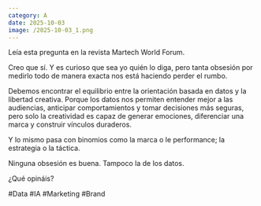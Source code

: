 ```yaml
--- 
category: A 
date: 2025-10-03 
image: /2025-10-03_1.png 
--- 
```


Leía esta pregunta en la revista Martech World Forum. 

Creo que sí. Y es curioso que sea yo quién lo diga, pero tanta obsesión por medirlo todo de manera exacta nos está haciendo perder el rumbo. 

Debemos encontrar el equilibrio entre la orientación basada en datos y la libertad creativa. Porque los datos nos permiten entender mejor a las audiencias, anticipar comportamientos y tomar decisiones más seguras, pero solo la creatividad es capaz de generar emociones, diferenciar una marca y construir vínculos duraderos.

Y lo mismo pasa con binomios como la marca o le performance; la estrategia o la táctica. 

Ninguna obsesión es buena. Tampoco la de los datos. 

¿Qué opináis?

#Data #IA #Marketing #Brand